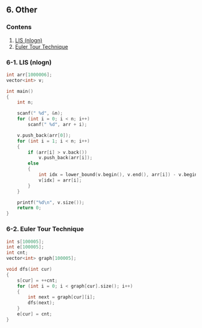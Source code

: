 ## 6. Other

### Contens

1. [LIS (nlogn)](https://github.com/Eucha09/Algorithm-Note/tree/main/Other#6-1-lis-(nlogn))
1. [Euler Tour Technique](https://github.com/Eucha09/Algorithm-Note/tree/main/Other#6-2-euler-tour-technique)

### 6-1. LIS (nlogn)

```cpp
int arr[1000006];
vector<int> v;

int main() 
{
	int n;

	scanf(" %d", &n);
	for (int i = 0; i < n; i++)
		scanf(" %d", arr + i);

	v.push_back(arr[0]);
	for (int i = 1; i < n; i++)
	{
		if (arr[i] > v.back())
			v.push_back(arr[i]);
		else
		{
			int idx = lower_bound(v.begin(), v.end(), arr[i]) - v.begin();
			v[idx] = arr[i];
		}
	}

	printf("%d\n", v.size());
	return 0;
}
```

### 6-2. Euler Tour Technique

```cpp
int s[100005];
int e[100005];
int cnt;
vector<int> graph[100005];

void dfs(int cur)
{
    s[cur] = ++cnt;
    for (int i = 0; i < graph[cur].size(); i++)
    {
        int next = graph[cur][i];
        dfs(next);
    }
    e[cur] = cnt;
}
```